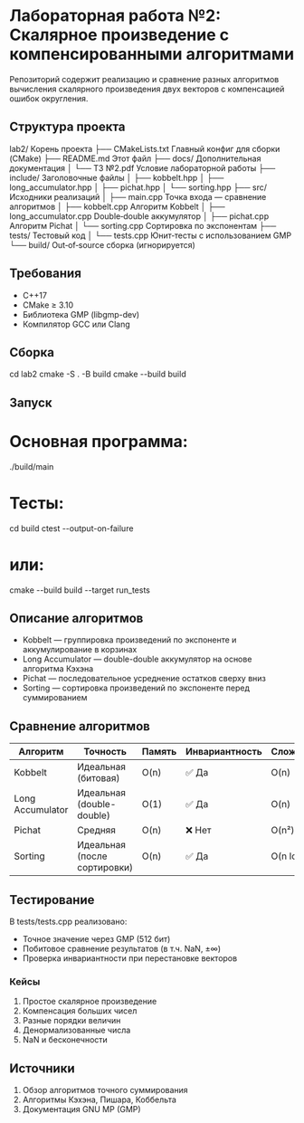 # Лабораторная работа №2: Скалярное произведение с компенсированными алгоритмами

Репозиторий содержит реализацию и сравнение разных алгоритмов вычисления скалярного произведения двух векторов с компенсацией ошибок округления.

## Структура проекта
lab2/                   Корень проекта
├── CMakeLists.txt      Главный конфиг для сборки (CMake)
├── README.md           Этот файл
├── docs/               Дополнительная документация
│   └── ТЗ №2.pdf       Условие лабораторной работы
├── include/            Заголовочные файлы
│   ├── kobbelt.hpp
│   ├── long_accumulator.hpp
│   ├── pichat.hpp
│   └── sorting.hpp
├── src/                Исходники реализаций
│   ├── main.cpp        Точка входа — сравнение алгоритмов
│   ├── kobbelt.cpp     Алгоритм Kobbelt
│   ├── long_accumulator.cpp  Double‑double аккумулятор
│   ├── pichat.cpp      Алгоритм Pichat
│   └── sorting.cpp     Сортировка по экспонентам
├── tests/              Тестовый код
│   └── tests.cpp       Юнит‑тесты с использованием GMP
└── build/              Out‑of‑source сборка (игнорируется)

## Требования

- C++17
- CMake ≥ 3.10
- Библиотека GMP (libgmp-dev)
- Компилятор GCC или Clang

## Сборка

cd lab2
cmake -S . -B build
cmake --build build

## Запуск

# Основная программа:
./build/main

# Тесты:
cd build
ctest --output-on-failure

# или:
cmake --build build --target run_tests

## Описание алгоритмов

- Kobbelt — группировка произведений по экспоненте и аккумулирование в корзинах
- Long Accumulator — double-double аккумулятор на основе алгоритма Кэхэна
- Pichat — последовательное усреднение остатков сверху вниз
- Sorting — сортировка произведений по экспоненте перед суммированием

## Сравнение алгоритмов

| Алгоритм             | Точность                    | Память        | Инвариантность | Сложность   |
|----------------------|-----------------------------|---------------|----------------|-------------|
| Kobbelt              | Идеальная (битовая)         | O(n)          | ✅ Да          | O(n)        |
| Long Accumulator     | Идеальная (double-double)   | O(1)          | ✅ Да          | O(n)        |
| Pichat               | Средняя                     | O(n)          | ❌ Нет         | O(n²)       |
| Sorting              | Идеальная (после сортировки)| O(n)          | ✅ Да          | O(n log n)  |

## Тестирование

В tests/tests.cpp реализовано:
- Точное значение через GMP (512 бит)
- Побитовое сравнение результатов (в т.ч. NaN, ±∞)
- Проверка инвариантности при перестановке векторов

### Кейсы

1. Простое скалярное произведение
2. Компенсация больших чисел
3. Разные порядки величин
4. Денормализованные числа
5. NaN и бесконечности

## Источники

1. Обзор алгоритмов точного суммирования
2. Алгоритмы Кэхэна, Пишара, Коббельта
3. Документация GNU MP (GMP)
